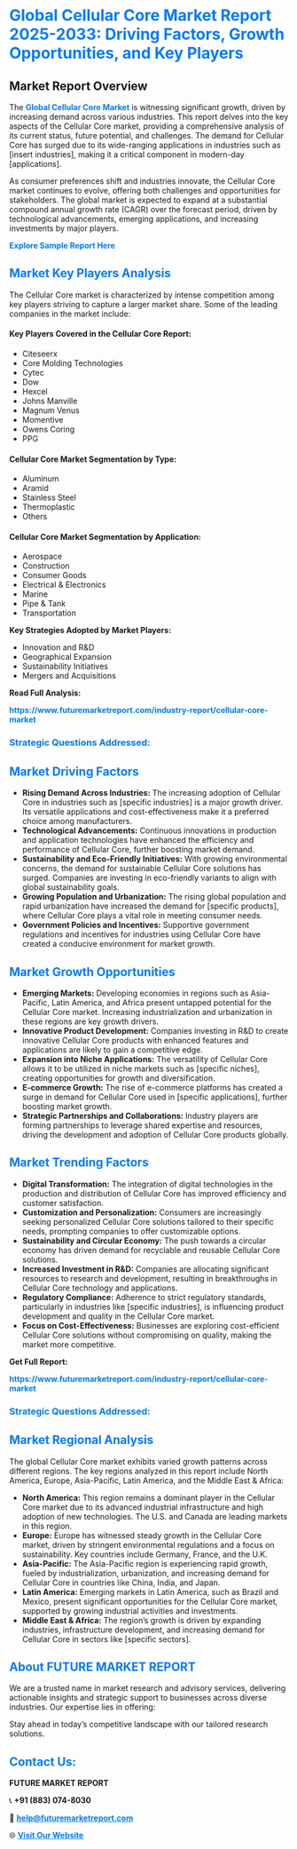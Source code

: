 <h1 style="color: #007BFF;">Global Cellular Core Market Report 2025-2033: Driving Factors, Growth Opportunities, and Key Players</h1>

<section id="overview">
<h2>Market Report Overview</h2>
<p>The <a href="https://www.futuremarketreport.com/industry-report/cellular-core-market" style="color: #007BFF; text-decoration: none;"><strong>Global Cellular Core Market</strong></a> is witnessing significant growth, driven by increasing demand across various industries. This report delves into the key aspects of the Cellular Core market, providing a comprehensive analysis of its current status, future potential, and challenges. The demand for Cellular Core has surged due to its wide-ranging applications in industries such as [insert industries], making it a critical component in modern-day [applications].</p>
<p>As consumer preferences shift and industries innovate, the Cellular Core market continues to evolve, offering both challenges and opportunities for stakeholders. The global market is expected to expand at a substantial compound annual growth rate (CAGR) over the forecast period, driven by technological advancements, emerging applications, and increasing investments by major players.</p>
</section>

<section id="overview">
<p><a href="https://www.futuremarketreport.com/request-sample/reportId=27741" style="color: #007BFF; text-decoration: none;"><strong>Explore Sample Report Here</strong></a></p>
</section>

<section id="key-players">
<h2 style="color: #007BFF;">Market Key Players Analysis</h2>
<p>The Cellular Core market is characterized by intense competition among key players striving to capture a larger market share. Some of the leading companies in the market include:</p>
<h4>Key Players Covered in the Cellular Core Report:</h4>
<ul><li>Citeseerx</li><li>Core Molding Technologies</li><li>Cytec</li><li>Dow</li><li>Hexcel</li><li>Johns Manville</li><li>Magnum Venus</li><li>Momentive</li><li>Owens Coring</li><li>PPG</li></ul>
<h4>Cellular Core Market Segmentation by Type:</h4>
<ul><li>Aluminum</li><li>Aramid</li><li>Stainless Steel</li><li>Thermoplastic</li><li>Others</li></ul>

<h4>Cellular Core Market Segmentation by Application:</h4>
<ul><li>Aerospace</li><li>Construction</li><li>Consumer Goods</li><li>Electrical &amp; Electronics</li><li>Marine</li><li>Pipe &amp; Tank</li><li>Transportation</li></ul>
<p><strong>Key Strategies Adopted by Market Players:</strong></p>
<ul>
<li>Innovation and R&D</li>
<li>Geographical Expansion</li>
<li>Sustainability Initiatives</li>
<li>Mergers and Acquisitions</li>
</ul>
</section>

<section>
<p><strong>Read Full Analysis: </strong></p><a href="https://www.futuremarketreport.com/industry-report/cellular-core-market" style="color: #007BFF; text-decoration: none;"><strong>https://www.futuremarketreport.com/industry-report/cellular-core-market</strong></a>
<h3 style="color: #007BFF;">Strategic Questions Addressed:</h3>
</section>

<section id="driving-factors">
<h2 style="color: #007BFF;">Market Driving Factors</h2>
<ul>
<li><strong>Rising Demand Across Industries:</strong> The increasing adoption of Cellular Core in industries such as [specific industries] is a major growth driver. Its versatile applications and cost-effectiveness make it a preferred choice among manufacturers.</li>
<li><strong>Technological Advancements:</strong> Continuous innovations in production and application technologies have enhanced the efficiency and performance of Cellular Core, further boosting market demand.</li>
<li><strong>Sustainability and Eco-Friendly Initiatives:</strong> With growing environmental concerns, the demand for sustainable Cellular Core solutions has surged. Companies are investing in eco-friendly variants to align with global sustainability goals.</li>
<li><strong>Growing Population and Urbanization:</strong> The rising global population and rapid urbanization have increased the demand for [specific products], where Cellular Core plays a vital role in meeting consumer needs.</li>
<li><strong>Government Policies and Incentives:</strong> Supportive government regulations and incentives for industries using Cellular Core have created a conducive environment for market growth.</li>
</ul>
</section>

<section id="growth-opportunities">
<h2 style="color: #007BFF;">Market Growth Opportunities</h2>
<ul>
<li><strong>Emerging Markets:</strong> Developing economies in regions such as Asia-Pacific, Latin America, and Africa present untapped potential for the Cellular Core market. Increasing industrialization and urbanization in these regions are key growth drivers.</li>
<li><strong>Innovative Product Development:</strong> Companies investing in R&D to create innovative Cellular Core products with enhanced features and applications are likely to gain a competitive edge.</li>
<li><strong>Expansion into Niche Applications:</strong> The versatility of Cellular Core allows it to be utilized in niche markets such as [specific niches], creating opportunities for growth and diversification.</li>
<li><strong>E-commerce Growth:</strong> The rise of e-commerce platforms has created a surge in demand for Cellular Core used in [specific applications], further boosting market growth.</li>
<li><strong>Strategic Partnerships and Collaborations:</strong> Industry players are forming partnerships to leverage shared expertise and resources, driving the development and adoption of Cellular Core products globally.</li>
</ul>
</section>

<section id="trending-factors">
<h2 style="color: #007BFF;">Market Trending Factors</h2>
<ul>
<li><strong>Digital Transformation:</strong> The integration of digital technologies in the production and distribution of Cellular Core has improved efficiency and customer satisfaction.</li>
<li><strong>Customization and Personalization:</strong> Consumers are increasingly seeking personalized Cellular Core solutions tailored to their specific needs, prompting companies to offer customizable options.</li>
<li><strong>Sustainability and Circular Economy:</strong> The push towards a circular economy has driven demand for recyclable and reusable Cellular Core solutions.</li>
<li><strong>Increased Investment in R&D:</strong> Companies are allocating significant resources to research and development, resulting in breakthroughs in Cellular Core technology and applications.</li>
<li><strong>Regulatory Compliance:</strong> Adherence to strict regulatory standards, particularly in industries like [specific industries], is influencing product development and quality in the Cellular Core market.</li>
<li><strong>Focus on Cost-Effectiveness:</strong> Businesses are exploring cost-efficient Cellular Core solutions without compromising on quality, making the market more competitive.</li>
</ul>
</section>

<section>
<p><strong>Get Full Report: </strong></p><a href="https://www.futuremarketreport.com/industry-report/cellular-core-market" style="color: #007BFF; text-decoration: none;"><strong>https://www.futuremarketreport.com/industry-report/cellular-core-market</strong></a>
<h3 style="color: #007BFF;">Strategic Questions Addressed:</h3>
</section>


<section id="regional-analysis">
<h2 style="color: #007BFF;">Market Regional Analysis</h2>
<p>The global Cellular Core market exhibits varied growth patterns across different regions. The key regions analyzed in this report include North America, Europe, Asia-Pacific, Latin America, and the Middle East & Africa:</p>
<ul>
<li><strong>North America:</strong> This region remains a dominant player in the Cellular Core market due to its advanced industrial infrastructure and high adoption of new technologies. The U.S. and Canada are leading markets in this region.</li>
<li><strong>Europe:</strong> Europe has witnessed steady growth in the Cellular Core market, driven by stringent environmental regulations and a focus on sustainability. Key countries include Germany, France, and the U.K.</li>
<li><strong>Asia-Pacific:</strong> The Asia-Pacific region is experiencing rapid growth, fueled by industrialization, urbanization, and increasing demand for Cellular Core in countries like China, India, and Japan.</li>
<li><strong>Latin America:</strong> Emerging markets in Latin America, such as Brazil and Mexico, present significant opportunities for the Cellular Core market, supported by growing industrial activities and investments.</li>
<li><strong>Middle East & Africa:</strong> The region’s growth is driven by expanding industries, infrastructure development, and increasing demand for Cellular Core in sectors like [specific sectors].</li>
</ul>
</section>

<footer>
<h2 style="color: #007BFF;">About FUTURE MARKET REPORT</h2>
<p>We are a trusted name in market research and advisory services, delivering actionable insights and strategic support to businesses across diverse industries. Our expertise lies in offering:</p>

<p>Stay ahead in today’s competitive landscape with our tailored research solutions.</p>

<h2 style="color: #007BFF;">Contact Us:</h2>
<p><strong>FUTURE MARKET REPORT</strong></p>
<p>📞 <strong>+91 (883) 074-8030</strong></p>
<p>📧 <strong><a href="mailto:help@futuremarketreport.com" style="color: #007BFF;">help@futuremarketreport.com</a></strong></p>
<p>🌐 <strong><a href="https://www.futuremarketreport.com/" style="color: #007BFF;">Visit Our Website</a></strong></p>
</footer>
